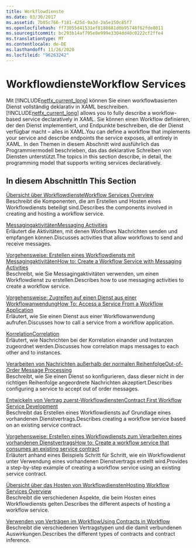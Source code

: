 ```yaml
---
title: Workflowdienste
ms.date: 03/30/2017
ms.assetid: 7b05c766-f181-425d-9a3d-2a5e150c85f7
ms.openlocfilehash: ff73055d41531ef8188681d0b95748f62fde8011
ms.sourcegitcommit: bc293b14af795e0e999e3304dd40c0222cf2ffe4
ms.translationtype: MT
ms.contentlocale: de-DE
ms.lasthandoff: 11/26/2020
ms.locfileid: "96263242"
---
```

# <a name="workflow-services"></a><span data-ttu-id="0051d-102">Workflowdienste</span><span class="sxs-lookup"><span data-stu-id="0051d-102">Workflow Services</span></span>

<span data-ttu-id="0051d-103">Mit [!INCLUDE[netfx_current_long](../../../../includes/netfx-current-long-md.md)] können Sie einen workflowbasierten Dienst vollständig deklarativ in XAML beschreiben.</span><span class="sxs-lookup"><span data-stu-id="0051d-103">[!INCLUDE[netfx_current_long](../../../../includes/netfx-current-long-md.md)] allows you to fully describe a workflow-based service declaratively in XAML.</span></span> <span data-ttu-id="0051d-104">Sie können einen Workflow definieren, der den Dienst implementiert, und Endpunkte beschreiben, die der Dienst verfügbar macht – alles in XAML.</span><span class="sxs-lookup"><span data-stu-id="0051d-104">You can define a workflow that implements your service and describe endpoints the service exposes, all entirely in XAML.</span></span> <span data-ttu-id="0051d-105">In den Themen in diesem Abschnitt wird ausführlich das Programmiermodell beschrieben, das das deklarative Schreiben von Diensten unterstützt.</span><span class="sxs-lookup"><span data-stu-id="0051d-105">The topics in this section describe, in detail, the programming model that supports writing services declaratively.</span></span>  
  
## <a name="in-this-section"></a><span data-ttu-id="0051d-106">In diesem Abschnitt</span><span class="sxs-lookup"><span data-stu-id="0051d-106">In This Section</span></span>  

 [<span data-ttu-id="0051d-107">Übersicht über Workflowdienste</span><span class="sxs-lookup"><span data-stu-id="0051d-107">Workflow Services Overview</span></span>](workflow-services-overview.md)  
 <span data-ttu-id="0051d-108">Beschreibt die Komponenten, die am Erstellen und Hosten eines Workflowdiensts beteiligt sind.</span><span class="sxs-lookup"><span data-stu-id="0051d-108">Describes the components involved in creating and hosting a workflow service.</span></span>  
  
 [<span data-ttu-id="0051d-109">Messagingaktivitäten</span><span class="sxs-lookup"><span data-stu-id="0051d-109">Messaging Activities</span></span>](messaging-activities.md)  
 <span data-ttu-id="0051d-110">Erläutert die Aktivitäten, mit denen Workflows Nachrichten senden und empfangen können.</span><span class="sxs-lookup"><span data-stu-id="0051d-110">Discusses activities that allow workflows to send and receive messages.</span></span>  
  
 [<span data-ttu-id="0051d-111">Vorgehensweise: Erstellen eines Workflowdiensts mit Messagingaktivitäten</span><span class="sxs-lookup"><span data-stu-id="0051d-111">How to: Create a Workflow Service with Messaging Activities</span></span>](how-to-create-a-workflow-service-with-messaging-activities.md)  
 <span data-ttu-id="0051d-112">Beschreibt, wie Sie Messagingaktivitäten verwenden, um einen Workflowdienst zu erstellen.</span><span class="sxs-lookup"><span data-stu-id="0051d-112">Describes how to use messaging activities to create a workflow service.</span></span>  
  
 [<span data-ttu-id="0051d-113">Vorgehensweise: Zugreifen auf einen Dienst aus einer Workflowanwendung</span><span class="sxs-lookup"><span data-stu-id="0051d-113">How To: Access a Service From a Workflow Application</span></span>](how-to-access-a-service-from-a-workflow-application.md)  
 <span data-ttu-id="0051d-114">Erläutert, wie Sie einen Dienst aus einer Workflowanwendung aufrufen.</span><span class="sxs-lookup"><span data-stu-id="0051d-114">Discusses how to call a service from a workflow application.</span></span>  
  
 [<span data-ttu-id="0051d-115">Korrelation</span><span class="sxs-lookup"><span data-stu-id="0051d-115">Correlation</span></span>](correlation.md)  
 <span data-ttu-id="0051d-116">Erläutert, wie Nachrichten bei der Korrelation einander und Instanzen zugeordnet werden.</span><span class="sxs-lookup"><span data-stu-id="0051d-116">Discusses how correlation maps messages to each other and to instances.</span></span>  
  
 [<span data-ttu-id="0051d-117">Verarbeiten von Nachrichten außerhalb der normalen Reihenfolge</span><span class="sxs-lookup"><span data-stu-id="0051d-117">Out-of-Order Message Processing</span></span>](out-of-order-message-processing.md)  
 <span data-ttu-id="0051d-118">Beschreibt, wie Sie einen Dienst so konfigurieren, dass dieser nicht in der richtigen Reihenfolge angeordnete Nachrichten akzeptiert.</span><span class="sxs-lookup"><span data-stu-id="0051d-118">Describes configuring a service to accept out of order messages.</span></span>  
  
 [<span data-ttu-id="0051d-119">Entwickeln von Vertrag zuerst-Workflowdiensten</span><span class="sxs-lookup"><span data-stu-id="0051d-119">Contract First Workflow Service Development</span></span>](../../windows-workflow-foundation/contract-first-workflow-service-development.md)  
 <span data-ttu-id="0051d-120">Beschreibt das Erstellen eines Workflowdiensts auf Grundlage eines vorhandenen Dienstvertrags.</span><span class="sxs-lookup"><span data-stu-id="0051d-120">Describes creating a workflow service based on an existing service contract.</span></span>  
  
 [<span data-ttu-id="0051d-121">Vorgehensweise: Erstellen eines Workflowdiensts zum Verarbeiten eines vorhandenen Dienstvertrags</span><span class="sxs-lookup"><span data-stu-id="0051d-121">How to: Create a workflow service that consumes an existing service contract</span></span>](../../windows-workflow-foundation/how-to-create-a-workflow-service-that-consumes-an-existing-service-contract.md)  
 <span data-ttu-id="0051d-122">Erläutert anhand eines Beispiels Schritt für Schritt, wie ein Workflowdienst unter Verwendung eines vorhandenen Dienstvertrags erstellt wird.</span><span class="sxs-lookup"><span data-stu-id="0051d-122">Provides a step-by-step example of creating a workflow service using an existing service contract.</span></span>  
  
 [<span data-ttu-id="0051d-123">Übersicht über das Hosten von Workflowdiensten</span><span class="sxs-lookup"><span data-stu-id="0051d-123">Hosting Workflow Services Overview</span></span>](hosting-workflow-services-overview.md)  
 <span data-ttu-id="0051d-124">Beschreibt die verschiedenen Aspekte, die beim Hosten eines Workflowdiensts gelten.</span><span class="sxs-lookup"><span data-stu-id="0051d-124">Describes the different aspects of hosting a workflow service.</span></span>  
  
 [<span data-ttu-id="0051d-125">Verwenden von Verträgen im Workflow</span><span class="sxs-lookup"><span data-stu-id="0051d-125">Using Contracts in Workflow</span></span>](using-contracts-in-workflow.md)  
 <span data-ttu-id="0051d-126">Beschreibt die verschiedenen Vertragstypen und die damit verbundenen Auswirkungen.</span><span class="sxs-lookup"><span data-stu-id="0051d-126">Describes the different types of contracts and contract inference.</span></span>
